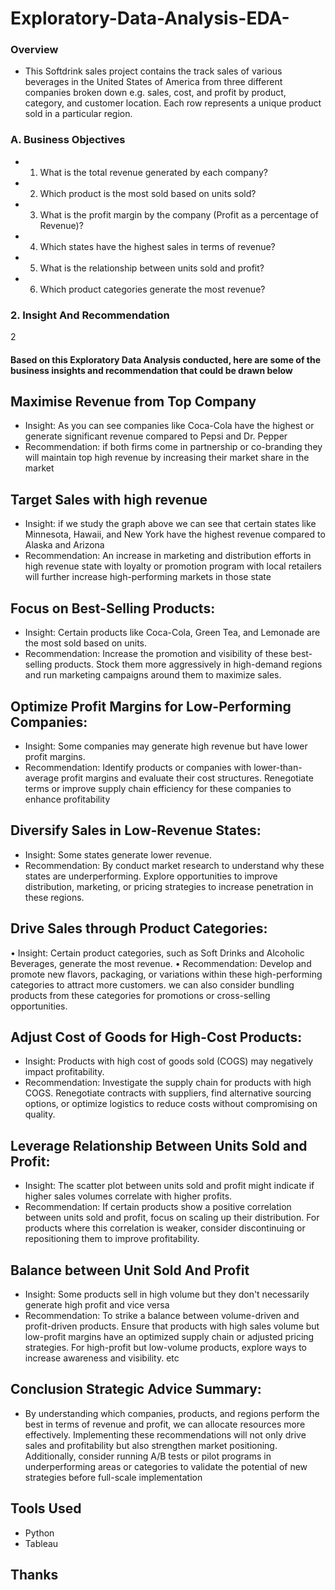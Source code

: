 # Exploratory-Data-Analysis-EDA-

### Overview 
- This Softdrink sales project contains the track sales of various beverages 
in the United States of America from three different companies broken down e.g. sales, cost, and profit by product, category, and customer location. Each row represents a unique product sold in a particular region.

### A. Business Objectives

- 1. What is the total revenue generated by each company?
- 2. Which product is the most sold based on units sold?
- 3. What is the profit margin by the company (Profit as a percentage of Revenue)?
- 4. Which states have the highest sales in terms of revenue?
- 5. What is the relationship between units sold and profit?
- 6. Which product categories generate the most revenue?
 
### 2. Insight And Recommendation 
2
#### Based on this Exploratory Data Analysis conducted, here are some of the business insights and recommendation that could be drawn below

## Maximise Revenue from Top Company
- Insight: As you can see companies like Coca-Cola have the highest or generate significant revenue compared to 
    Pepsi and Dr. Pepper
- Recommendation: if both firms come in partnership or co-branding they will maintain top high revenue by increasing their market share in the market

## Target Sales with high revenue 
- Insight: if we study the graph above we can see that certain states like Minnesota, Hawaii, and New York have 
the highest revenue compared to Alaska and Arizona
- Recommendation: An increase in marketing and distribution efforts in high revenue state with loyalty or promotion
program with local retailers will further increase high-performing markets in those state

## Focus on Best-Selling Products:
-	Insight: Certain products like Coca-Cola, Green Tea, and Lemonade are the most sold based on units.
-	Recommendation: Increase the promotion and visibility of these best-selling products. Stock them more aggressively in high-demand regions and run marketing campaigns around them to maximize sales.

## Optimize Profit Margins for Low-Performing Companies:
- Insight: Some companies may generate high revenue but have lower profit margins.
- Recommendation: Identify products or companies with lower-than-average profit margins and evaluate their cost structures. Renegotiate terms or improve supply chain efficiency for these companies to enhance profitability

## Diversify Sales in Low-Revenue States:
-	Insight: Some states generate lower revenue.
-	Recommendation: By conduct market research to understand why these states are underperforming. Explore opportunities to improve distribution, marketing, or pricing strategies to increase penetration in these regions.

## Drive Sales through Product Categories:
•	Insight: Certain product categories, such as Soft Drinks and Alcoholic Beverages, generate the most revenue.
•	Recommendation: Develop and promote new flavors, packaging, or variations within these high-performing categories to attract more customers. we can also consider bundling products from these categories for promotions or cross-selling opportunities.

## Adjust Cost of Goods for High-Cost Products:
-	Insight: Products with high cost of goods sold (COGS) may negatively impact profitability.
-	Recommendation: Investigate the supply chain for products with high COGS. Renegotiate contracts with suppliers, find alternative sourcing options, or optimize logistics to reduce costs without compromising on quality.

## Leverage Relationship Between Units Sold and Profit:
- Insight: The scatter plot between units sold and profit might indicate if higher sales volumes correlate with higher profits.
-	Recommendation: If certain products show a positive correlation between units sold and profit, focus on scaling up their distribution. For products where this correlation is weaker, consider discontinuing or repositioning them to improve profitability.

## Balance between Unit Sold And Profit
- Insight: Some products sell in high volume but they don't necessarily generate high profit and vice versa
- Recommendation: To strike a balance between volume-driven and profit-driven products. Ensure that products 
with high sales volume but low-profit margins have an optimized supply chain or adjusted pricing strategies. 
For high-profit but low-volume products, explore ways to increase awareness and visibility. etc

## Conclusion Strategic Advice Summary:
- By understanding which companies, products, and regions perform the best in terms of revenue and profit, we can allocate resources more effectively. Implementing these recommendations will not only drive sales and profitability but also strengthen market positioning. Additionally, consider running A/B tests or pilot programs in underperforming areas or categories to validate the potential of new strategies before full-scale implementation


## Tools Used
- Python
- Tableau

## Thanks









